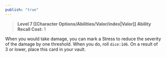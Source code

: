 ```yaml
---
publish: "true"
---
```

> **Level 7 [[Character Options/Abilities/Valor/index|Valor]] Ability**
> **Recall Cost:** 1

When you would take damage, you can mark a Stress to reduce the severity of the damage by one threshold. When you do, roll  `dice:1d6`. On a result of 3 or lower, place this card in your vault.
